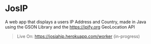 # JosIP
A web app that displays a users IP Address and Country, made in Java using the GSON Library and the https://ipify.org GeoLocation API
> Live On: https://josiahip.herokuapp.com/worker (in-progress)
